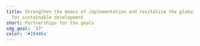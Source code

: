 ```yaml
---
title: Strengthen the means of implementation and revitalize the global partnership
  for sustainable development
short: Partnerships for the goals
sdg_goal: '17'
color: '#19486a'
---
```


